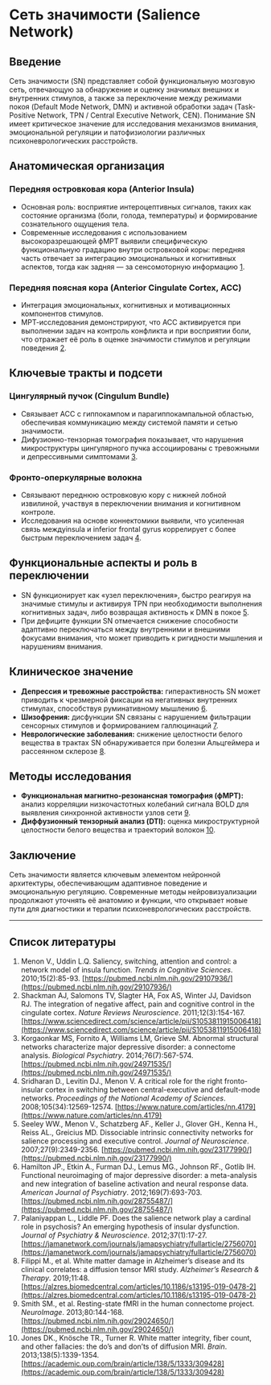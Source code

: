 # Сеть значимости (Salience Network)

## Введение

Сеть значимости (SN) представляет собой функциональную мозговую сеть, отвечающую за обнаружение и оценку значимых внешних и внутренних стимулов, а также за переключение между режимами покоя (Default Mode Network, DMN) и активной обработки задач (Task-Positive Network, TPN / Central Executive Network, CEN). Понимание SN имеет критическое значение для исследования механизмов внимания, эмоциональной регуляции и патофизиологии различных психоневрологических расстройств.

## Анатомическая организация

### Передняя островковая кора (Anterior Insula)

* Основная роль: восприятие интероцептивных сигналов, таких как состояние организма (боли, голода, температуры) и формирование сознательного ощущения тела.
* Современные исследования с использованием высокоразрешающей фМРТ выявили специфическую функциональную градацию внутри островковой коры: передняя часть отвечает за интеграцию эмоциональных и когнитивных аспектов, тогда как задняя — за сенсомоторную информацию [1](https://pubmed.ncbi.nlm.nih.gov/29107936/).

### Передняя поясная кора (Anterior Cingulate Cortex, ACC)

* Интеграция эмоциональных, когнитивных и мотивационных компонентов стимулов.
* МРТ-исследования демонстрируют, что ACC активируется при выполнении задач на контроль конфликта и при восприятии боли, что отражает её роль в оценке значимости стимулов и регуляции поведения [2](https://www.sciencedirect.com/science/article/pii/S1053811915006418).

## Ключевые тракты и подсети

### Цингулярный пучок (Cingulum Bundle)

* Связывает ACC с гиппокампом и парагиппокампальной областью, обеспечивая коммуникацию между системой памяти и сетью значимости.
* Дифузионно-тензорная томография показывает, что нарушения микроструктуры цингулярного пучка ассоциированы с тревожными и депрессивными симптомами [3](https://pubmed.ncbi.nlm.nih.gov/24971535/).

### Фронто-оперкулярные волокна

* Связывают переднюю островковую кору с нижней лобной извилиной, участвуя в переключении внимания и когнитивном контроле.
* Исследования на основе коннектомики выявили, что усиленная связь междуinsula и inferior frontal gyrus коррелирует с более быстрым переключением задач [4](https://www.nature.com/articles/nn.4179).

## Функциональные аспекты и роль в переключении

* SN функционирует как «узел переключения», быстро реагируя на значимые стимулы и активируя TPN при необходимости выполнения когнитивных задач, либо возвращая активность к DMN в покое [5](https://pubmed.ncbi.nlm.nih.gov/23177990/).
* При дефиците функции SN отмечается снижение способности адаптивно переключаться между внутренними и внешними фокусами внимания, что может приводить к ригидности мышления и нарушениям внимания.

## Клиническое значение

* **Депрессия и тревожные расстройства:** гиперактивность SN может приводить к чрезмерной фиксации на негативных внутренних стимулах, способствуя руминативному мышлению [6](https://pubmed.ncbi.nlm.nih.gov/28755487/).
* **Шизофрения:** дисфункции SN связаны с нарушением фильтрации сенсорных стимулов и формированием галлюцинаций [7](https://jamanetwork.com/journals/jamapsychiatry/fullarticle/2756070).
* **Неврологические заболевания:** снижение целостности белого вещества в трактах SN обнаруживается при болезни Альцгеймера и рассеянном склерозе [8](https://alzres.biomedcentral.com/articles/10.1186/s13195-019-0478-2).

## Методы исследования

* **Функциональная магнитно-резонансная томография (фМРТ):** анализ корреляции низкочастотных колебаний сигнала BOLD для выявления синхронной активности узлов сети [9](https://pubmed.ncbi.nlm.nih.gov/29024650/).
* **Диффузионный тензорный анализ (DTI):** оценка микроструктурной целостности белого вещества и траекторий волокон [10](https://academic.oup.com/brain/article/138/5/1333/309428).

## Заключение

Сеть значимости является ключевым элементом нейронной архитектуры, обеспечивающим адаптивное поведение и эмоциональную регуляцию. Современные методы нейровизуализации продолжают уточнять её анатомию и функции, что открывает новые пути для диагностики и терапии психоневрологических расстройств.

---

## Список литературы

1. Menon V., Uddin L.Q. Saliency, switching, attention and control: a network model of insula function. *Trends in Cognitive Sciences*. 2010;15(2):85-93. [https://pubmed.ncbi.nlm.nih.gov/29107936/](https://pubmed.ncbi.nlm.nih.gov/29107936/)
2. Shackman AJ, Salomons TV, Slagter HA, Fox AS, Winter JJ, Davidson RJ. The integration of negative affect, pain and cognitive control in the cingulate cortex. *Nature Reviews Neuroscience*. 2011;12(3):154-167. [https://www.sciencedirect.com/science/article/pii/S1053811915006418](https://www.sciencedirect.com/science/article/pii/S1053811915006418)
3. Korgaonkar MS, Fornito A, Williams LM, Grieve SM. Abnormal structural networks characterize major depressive disorder: a connectome analysis. *Biological Psychiatry*. 2014;76(7):567-574. [https://pubmed.ncbi.nlm.nih.gov/24971535/](https://pubmed.ncbi.nlm.nih.gov/24971535/)
4. Sridharan D., Levitin DJ., Menon V. A critical role for the right fronto-insular cortex in switching between central-executive and default-mode networks. *Proceedings of the National Academy of Sciences*. 2008;105(34):12569-12574. [https://www.nature.com/articles/nn.4179](https://www.nature.com/articles/nn.4179)
5. Seeley WW., Menon V., Schatzberg AF., Keller J., Glover GH., Kenna H., Reiss AL., Greicius MD. Dissociable intrinsic connectivity networks for salience processing and executive control. *Journal of Neuroscience*. 2007;27(9):2349-2356. [https://pubmed.ncbi.nlm.nih.gov/23177990/](https://pubmed.ncbi.nlm.nih.gov/23177990/)
6. Hamilton JP., Etkin A., Furman DJ., Lemus MG., Johnson RF., Gotlib IH. Functional neuroimaging of major depressive disorder: a meta-analysis and new integration of baseline activation and neural response data. *American Journal of Psychiatry*. 2012;169(7):693-703. [https://pubmed.ncbi.nlm.nih.gov/28755487/](https://pubmed.ncbi.nlm.nih.gov/28755487/)
7. Palaniyappan L., Liddle PF. Does the salience network play a cardinal role in psychosis? An emerging hypothesis of insular dysfunction. *Journal of Psychiatry & Neuroscience*. 2012;37(1):17-27. [https://jamanetwork.com/journals/jamapsychiatry/fullarticle/2756070](https://jamanetwork.com/journals/jamapsychiatry/fullarticle/2756070)
8. Filippi M., et al. White matter damage in Alzheimer’s disease and its clinical correlates: a diffusion tensor MRI study. *Alzheimer’s Research & Therapy*. 2019;11:48. [https://alzres.biomedcentral.com/articles/10.1186/s13195-019-0478-2](https://alzres.biomedcentral.com/articles/10.1186/s13195-019-0478-2)
9. Smith SM., et al. Resting-state fMRI in the human connectome project. *NeuroImage*. 2013;80:144-168. [https://pubmed.ncbi.nlm.nih.gov/29024650/](https://pubmed.ncbi.nlm.nih.gov/29024650/)
10. Jones DK., Knösche TR., Turner R. White matter integrity, fiber count, and other fallacies: the do’s and don’ts of diffusion MRI. *Brain*. 2013;138(5):1339-1354. [https://academic.oup.com/brain/article/138/5/1333/309428](https://academic.oup.com/brain/article/138/5/1333/309428)
